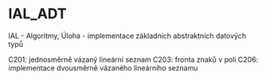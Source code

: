# IAL_ADT
IAL - Algoritmy, Úloha - implementace základních abstraktních datových typů

C201: jednosměrně vázaný lineární seznam 
C203: fronta znaků v poli 
C206: implementace dvousměrně vázaného lineárního seznamu 
